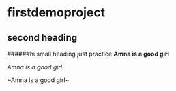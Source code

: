 # firstdemoproject

## second heading
######hi small heading
just practice
**Amna is a good girl**

*Amna is a good girl*

~Amna is a good girl~
